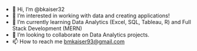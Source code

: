 - 👋 Hi, I’m @bkaiser32
- 👀 I’m interested in working with data and creating applications!
- 🌱 I’m currently learning Data Analytics (Excel, SQL, Tableau, R) and Full Stack Development (MERN)
- 💞️ I’m looking to collaborate on Data Analytics projects.
- 📫 How to reach me bmkaiser93@gmail.com

<!---
bkaiser32/bkaiser32 is a ✨ special ✨ repository because its `README.md` (this file) appears on your GitHub profile.
You can click the Preview link to take a look at your changes.
--->
